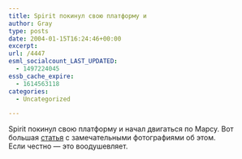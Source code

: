 ```yaml
---
title: Spirit покинул свою платформу и
author: Gray
type: posts
date: 2004-01-15T16:24:46+00:00
excerpt:
url: /4447
esml_socialcount_LAST_UPDATED:
  - 1497224045
essb_cache_expire:
  - 1614563118
categories:
  - Uncategorized

---
```








Spirit покинул свою платформу и начал двигаться по Марсу. Вот большая <a href="http://www.space.com/missionlaunches/spirit_rolling_040115.html" target="_blank">статья</a> с замечательными фотографиями об этом.  
Если честно &#8212; это воодушевляет.